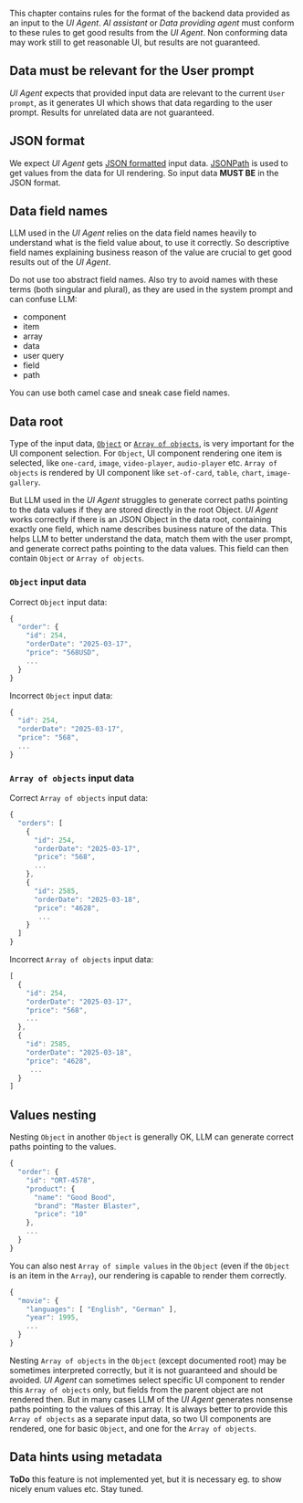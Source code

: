 This chapter contains rules for the format of the backend data provided as an input to the *UI Agent*.
*AI assistant* or *Data providing agent* must conform to these rules to get good results from the *UI Agent*.
Non conforming data may work still to get reasonable UI, but results are not guaranteed.

## Data must be relevant for the User prompt

*UI Agent* expects that provided input data are relevant to the current `User prompt`, as it generates UI which shows that data regarding to the user prompt. 
Results for unrelated data are not guaranteed.

## JSON format

We expect *UI Agent* gets [JSON formatted](https://datatracker.ietf.org/doc/html/rfc8259) input data. 
[JSONPath](https://www.rfc-editor.org/rfc/rfc9535.html) is used to get values from the data for UI rendering. 
So input data **MUST BE** in the JSON format.

## Data field names

LLM used in the *UI Agent* relies on the data field names heavily to understand what is the field value about, to use it correctly. 
So descriptive field names explaining business reason of the value are crucial to get good results out of the *UI Agent*.

Do not use too abstract field names. Also try to avoid names with these terms (both singular and plural), as they are used in the system prompt and can confuse LLM:

* component
* item
* array
* data
* user query
* field
* path

You can use both camel case and sneak case field names.

## Data root

Type of the input data, [`Object`](https://datatracker.ietf.org/doc/html/rfc8259#section-4) or [`Array of objects`](https://datatracker.ietf.org/doc/html/rfc8259#section-5), is very important for the UI component selection. 
For `Object`, UI component rendering one item is selected, like `one-card`, `image`, `video-player`, `audio-player` etc. 
`Array of objects` is rendered by UI component like `set-of-card`, `table`, `chart`, `image-gallery`.

But LLM used in the *UI Agent* struggles to generate correct paths pointing to the data values if they are stored directly in the root Object. *UI Agent* works correctly if there is an JSON Object in the data root, containing exactly one field, which name describes business nature of the data. This helps LLM to better understand the data, match them with the user prompt, and generate correct paths pointing to the data values. This field can then contain `Object` or `Array of objects`.

### `Object` input data
Correct `Object` input data:
```js
{
  "order": {
    "id": 254,
    "orderDate": "2025-03-17",
    "price": "568USD",
    ...
  }
}
```

Incorrect `Object` input data:
```js
{
  "id": 254,
  "orderDate": "2025-03-17",
  "price": "568",
  ...
}
```

### `Array of objects` input data
Correct `Array of objects` input data:
```js
{
  "orders": [
    {
      "id": 254,
      "orderDate": "2025-03-17",
      "price": "568",
      ...
    },
    {
      "id": 2585,
      "orderDate": "2025-03-18",
      "price": "4628",
       ...
    }  
  ]
}
```

Incorrect `Array of objects` input data:
```js
[
  {
    "id": 254,
    "orderDate": "2025-03-17",
    "price": "568",
    ...
  },
  {
    "id": 2585,
    "orderDate": "2025-03-18",
    "price": "4628",
     ...
  }     
]
```

## Values nesting

Nesting `Object` in another `Object` is generally OK, LLM can generate correct paths pointing to the values.
```js
{
  "order": {
    "id": "ORT-4578",
    "product": {
      "name": "Good Bood",
      "brand": "Master Blaster",
      "price": "10"
    },
    ...
  }
}
```

You can also nest `Array of simple values` in the `Object` (even if the `Object` is an item in the `Array`), our rendering is capable to render them correctly.
```js
{
  "movie": {
    "languages": [ "English", "German" ],
    "year": 1995,
    ...
  }
}
```

Nesting `Array of objects` in the `Object` (except documented root) may be sometimes interpreted correctly, but it is not guaranteed and should be avoided.
*UI Agent* can sometimes select specific UI component to render this `Array of objects` only, but fields from the parent object are not rendered then. 
But in many cases LLM of the *UI Agent* generates nonsense paths pointing to the values of this array.
It is always better to provide this `Array of objects` as a separate input data, so two UI components are rendered, one for basic `Object`, and one for the `Array of objects`.

## Data hints using metadata

**ToDo** this feature is not implemented yet, but it is necessary eg. to show nicely enum values etc. Stay tuned.
